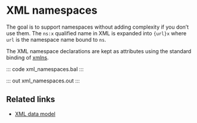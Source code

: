 # XML namespaces

The goal is to support namespaces without adding complexity if you don’t use them. The  `ns:x` qualified name in XML is expanded into `{url}x` where `url` is the namespace name bound to `ns`. 

The XML namespace declarations are kept as attributes using the standard binding of [xmlns](http://www.w3.org/2000/xmlns/).

::: code xml_namespaces.bal :::

::: out xml_namespaces.out :::

## Related links
- [XML data model](/learn/by-example/xml-data-model/)
